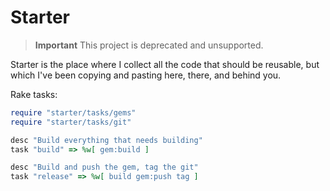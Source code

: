 # Starter

> **Important** This project is deprecated and unsupported.

Starter is the place where I collect all the code that should be reusable, but which I've been copying and pasting here, there, and behind you.

Rake tasks:

```ruby
require "starter/tasks/gems"
require "starter/tasks/git"

desc "Build everything that needs building"
task "build" => %w[ gem:build ]

desc "Build and push the gem, tag the git"
task "release" => %w[ build gem:push tag ]

```
